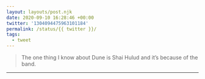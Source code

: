 ```yaml
---
layout: layouts/post.njk
date: 2020-09-10 16:28:46 +00:00
twitter: '1304094475963101184'
permalink: /status/{{ twitter }}/
tags: 
  - tweet
---
```


> The one thing I know about Dune is Shai Hulud and it’s because of the band.

---
